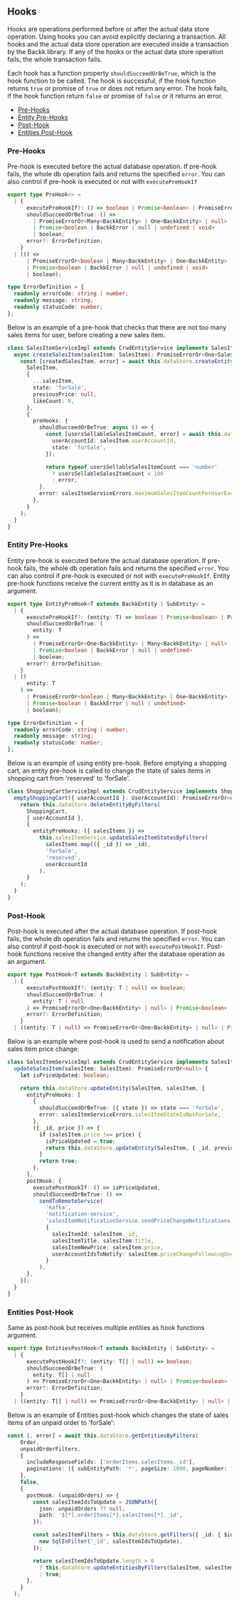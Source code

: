 ## Hooks

Hooks are operations performed before or after the actual data store operation. Using hooks you can avoid
explicitly declaring a transaction. All hooks and the actual data store operation are executed inside a transaction
by the Backk library. If any of the hooks or the actual data store operation fails, the whole transaction fails.

Each hook has a function property `shouldSucceedOrBeTrue`, which is the hook function to be called.
The hook is successful, if the hook function returns `true` or promise of `true` or does not return any error.
The hook fails, if the hook function return `false` or promise of `false` or it returns an error.

- [Pre-Hooks](#pre-hooks)
- [Entity Pre-Hooks](#entity-pre-hooks)
- [Post-Hook](#post-hook)
- [Entities Post-Hook](#entities-post-hook)

### <a name="pre-hooks"></a>Pre-Hooks
Pre-hook is executed before the actual database operation. If pre-hook fails, the whole db operation fails and
returns the specified `error`. You can also control if pre-hook is executed or not with `executePreHookIf`

```ts
export type PreHook<> =
  | {
      executePreHookIf?: () => boolean | Promise<boolean> | PromiseErrorOr<boolean>;
      shouldSucceedOrBeTrue: () =>
        | PromiseErrorOr<Many<BackkEntity> | One<BackkEntity> | null>
        | Promise<boolean | BackkError | null | undefined | void>
        | boolean;
      error?: ErrorDefinition;
    }
  | (() =>
      | PromiseErrorOr<boolean | Many<BackkEntity> | One<BackkEntity> | null>
      | Promise<boolean | BackkError | null | undefined | void>
      | boolean);

type ErrorDefinition = {
  readonly errorCode: string | number;
  readonly message: string;
  readonly statusCode: number;
};
```

Below is an example of a pre-hook that checks that there are not too many sales items for user, before 
creating a new sales item.

```ts
class SalesItemServiceImpl extends CrudEntityService implements SalesItemService {
  async createSalesItem(salesItem: SalesItem): PromiseErrorOr<One<SalesItem>> {
    const [createdSalesItem, error] = await this.dataStore.createEntity(
      SalesItem,
      {
        ...salesItem,
        state: 'forSale',
        previousPrice: null,
        likeCount: 0,
      },
      {
        preHooks: {
          shouldSucceedOrBeTrue: async () => {
            const [usersSellableSalesItemCount, error] = await this.dataStore.getEntityCount(SalesItem, {
              userAccountId: salesItem.userAccountId,
              state: 'forSale',
            });

            return typeof usersSellableSalesItemCount === 'number'
              ? usersSellableSalesItemCount < 100
              : error;
          },
          error: salesItemServiceErrors.maximumSalesItemCountPerUserExceeded,
        },
      }
    );
  }
}
```

### <a name="entity-pre-hooks"></a>Entity Pre-Hooks
Entity pre-hook is executed before the actual database operation. If pre-hook fails, the whole db operation fails and
returns the specified `error`. You can also control if pre-hook is executed or not with `executePreHookIf`.
Entity pre-hook functions receive the current entity as it is in database as an argument.

```ts
export type EntityPreHook<T extends BackkEntity | SubEntity> =
  | {
      executePreHookIf?: (entity: T) => boolean | Promise<boolean> | PromiseErrorOr<boolean>;
      shouldSucceedOrBeTrue: (
        entity: T
      ) =>
        | PromiseErrorOr<One<BackkEntity> | Many<BackkEntity> | null>
        | Promise<boolean | BackkError | null | undefined>
        | boolean;
      error?: ErrorDefinition;
    }
  | ((
      entity: T
    ) =>
      | PromiseErrorOr<boolean | Many<BackkEntity> | One<BackkEntity> | null>
      | Promise<boolean | BackkError | null | undefined>
      | boolean);

type ErrorDefinition = {
  readonly errorCode: string | number;
  readonly message: string;
  readonly statusCode: number;
};
```

Below is an example of using entity pre-hook. Before emptying a shopping cart, an entity pre-hook is called
to change the state of sales items in shopping cart from 'reserved' to 'forSale'.

```ts
class ShoppingCartServiceImpl extends CrudEntityService implements ShoppingCartService {
  emptyShoppingCart({ userAccountId }: UserAccountId): PromiseErrorOr<null> {
    return this.dataStore.deleteEntityByFilters(
      ShoppingCart,
      { userAccountId },
      {
        entityPreHooks: ({ salesItems }) =>
          this.salesItemService.updateSalesItemStatesByFilters(
            salesItems.map(({ _id }) => _id),
            'forSale',
            'reserved',
            userAccountId
          ),
      }
    );
  }
}
```

### <a name="post-hook"></a>Post-Hook
Post-hook is executed after the actual database operation. If post-hook fails, the whole db operation fails and
returns the specified `error`. You can also control if post-hook is executed or not with `executePostHookIf`.
Post-hook functions receive the changed entity after the database operation as an argument.

```ts
export type PostHook<T extends BackkEntity | SubEntity> =
  | {
      executePostHookIf?: (entity: T | null) => boolean;
      shouldSucceedOrBeTrue: (
        entity: T | null
      ) => PromiseErrorOr<One<BackkEntity> | null> | Promise<boolean> | boolean;
      error?: ErrorDefinition;
    }
  | ((entity: T | null) => PromiseErrorOr<One<BackkEntity> | null> | Promise<boolean> | boolean);
```

Below is an example where post-hook is used to send a notification about sales item price change:

```ts
class SalesItemServiceImpl extends CrudEntityService implements SalesItemService {
  updateSalesItem(salesItem: SalesItem): PromiseErrorOr<null> {
    let isPriceUpdated: boolean;

    return this.dataStore.updateEntity(SalesItem, salesItem, {
      entityPreHooks: [
        {
          shouldSucceedOrBeTrue: ({ state }) => state === 'forSale',
          error: salesItemServiceErrors.salesItemStateIsNotForSale,
        },
        ({ _id, price }) => {
          if (salesItem.price !== price) {
            isPriceUpdated = true;
            return this.dataStore.updateEntity(SalesItem, { _id, previousPrice: price });
          }
          return true;
        },
      ],
      postHook: {
        executePostHookIf: () => isPriceUpdated,
        shouldSucceedOrBeTrue: () =>
          sendToRemoteService(
            'kafka',
            'notification-service',
            'salesItemNotificationService.sendPriceChangeNotifications',
            {
              salesItemId: salesItem._id,
              salesItemTitle: salesItem.title,
              salesItemNewPrice: salesItem.price,
              userAccountIdsToNotify: salesItem.priceChangeFollowingUserAccountIds,
            }
          ),
      },
    });
  }
}
```

### <a name="entities-post-hook"></a>Entities Post-Hook
Same as post-hook but receives multiple entities as hook functions argument.

```ts
export type EntitiesPostHook<T extends BackkEntity | SubEntity> =
  | {
      executePostHookIf?: (entity: T[] | null) => boolean;
      shouldSucceedOrBeTrue: (
        entity: T[] | null
      ) => PromiseErrorOr<One<BackkEntity> | null> | Promise<boolean> | boolean;
      error?: ErrorDefinition;
    }
  | ((entity: T[] | null) => PromiseErrorOr<One<BackkEntity> | null> | Promise<boolean> | boolean);
```

Below is an example of Entities post-hook which changes the state of sales items of an unpaid order to 'forSale':

```ts
const [, error] = await this.dataStore.getEntitiesByFilters(
    Order,
    unpaidOrderFilters,
    {
      includeResponseFields: ['orderItems.salesItems._id'],
      paginations: [{ subEntityPath: '*', pageSize: 1000, pageNumber: 1 }],
    },
    false,
    {
      postHook: (unpaidOrders) => {
        const salesItemIdsToUpdate = JSONPath({
          json: unpaidOrders ?? null,
          path: '$[*].orderItems[*].salesItems[*]._id',
        });

        const salesItemFilters = this.dataStore.getFilters({ _id: { $in: salesItemIdsToUpdate } }, [
          new SqlInFilter('_id', salesItemIdsToUpdate),
        ]);

        return salesItemIdsToUpdate.length > 0
          ? this.dataStore.updateEntitiesByFilters(SalesItem, salesItemFilters, { state: 'forSale' })
          : true;
      },
    }
  );
```
